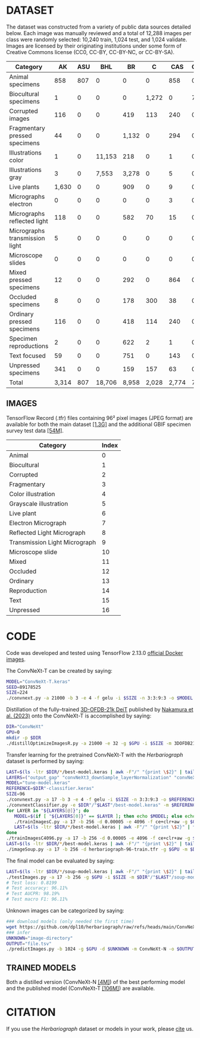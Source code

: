# DATASET

The dataset was constructed from a variety of public data sources detailed below. Each image was manually reviewed and a total of 12,288 images per class were randomly selected: 10,240 train, 1,024 test, and 1,024 validate. Images are licensed by their originating institutions under some form of Creative Commons license (CC0, CC-BY, CC-BY-NC, or CC-BY-SA).

<!-- find raw-dataset -type f -name '*.jpg' | awk -F/ '{print $2,$3}' | sort | uniq -c | awk 'BEGIN{OFS="\t"; c=""; n=0}{if(NR==1){c=$2}; if(c==$2){n+=$1}else{print "Total",c,n; c=$2; n=$1}; print $3,$2,$1}END{print "Total",c,n}' | datamash crosstab 2,1 unique 3 | perl -pe 's*N/A*0*g; s/^\t/Category\t/' | awk -F'\t' 'BEGIN{OFS="\t"}{if(NR>1){for(k=2; k<=NF; k++){totals[k]+=$k}}; print $0}END{printf "Total\t"; for(k=2; k<2+length(totals); k++){printf "%s\t", totals[k]}; printf "\n"}' | awk -F'\t' 'BEGIN{OFS="\t"}{print $1,$2,$3,$4,$5,$6,$7,$8,$9,$10,$11,$12,$13,$14,$15,$16,$17,$18,$19,$20,$21,$22,$23,$24,$25,$26,$27,$28,$29,$30,$31,$32,$33,$34,$35,$36,$37,$39,$40,$41,$42,$43,$44,$45,$38}' | awk -F'\t' '{if(NR==1){print $0}else{printf $1"\t"; for(k=2; k<=NF; k++){printf("%\047d\t",$k)}; printf "\n"}}' | perl -pe 's/-/ /g; s/^([a-z])/\U$1/' | csv2md -d $'\t' -->

| Category                       | AK    | ASU | BHL    | BR    | C     | CAS   | CHNDM | COLO | E     | F      | FMNH | GH    | K     | KY  | L      | LY    | MA  | MCZ | MICH  | MO    | MPU   | MZH | Met   | NCU   | NHMD | NHMO | NMR | NY     | O     | P      | RSA   | SDNHM | TEX | TRH   | TTU | TU  | Tw     | UA  | UHIM | UMMZ | US     | YPM | YU    | Total   |
| ------------------------------ | ----- | --- | ------ | ----- | ----- | ----- | ----- | ---- | ----- | ------ | ---- | ----- | ----- | --- | ------ | ----- | --- | --- | ----- | ----- | ----- | --- | ----- | ----- | ---- | ---- | --- | ------ | ----- | ------ | ----- | ----- | --- | ----- | --- | --- | ------ | --- | ---- | ---- | ------ | --- | ----- | ------- |
| Animal specimens               | 858   | 807 | 0      | 0     | 0     | 858   | 0     | 0    | 0     | 0      | 857  | 0     | 0     | 857 | 0      | 0     | 0   | 848 | 0     | 0     | 0     | 857 | 0     | 0     | 417  | 857  | 857 | 0      | 0     | 0      | 0     | 505   | 0   | 0     | 388 | 857 | 0      | 857 | 91   | 676  | 0      | 840 | 1     | 12,288  |
| Biocultural specimens          | 1     | 0   | 0      | 0     | 1,272 | 0     | 714   | 0    | 0     | 3,026  | 0    | 0     | 1,925 | 0   | 47     | 1     | 0   | 0   | 0     | 141   | 0     | 0   | 5,157 | 0     | 0    | 0    | 0   | 3      | 0     | 0      | 0     | 0     | 1   | 0     | 0   | 0   | 0      | 0   | 0    | 0    | 0      | 0   | 0     | 12,288  |
| Corrupted images               | 116   | 0   | 0      | 419   | 113   | 240   | 0     | 104  | 387   | 943    | 0    | 362   | 0     | 0   | 310    | 702   | 70  | 0   | 593   | 151   | 215   | 0   | 0     | 246   | 0    | 0    | 0   | 2,992  | 498   | 1,633  | 483   | 0     | 55  | 138   | 0   | 0   | 0      | 0   | 0    | 0    | 1,071  | 0   | 447   | 12,288  |
| Fragmentary pressed specimens  | 44    | 0   | 0      | 1,132 | 0     | 294   | 0     | 50   | 209   | 1,632  | 0    | 242   | 0     | 0   | 1,418  | 1,268 | 57  | 0   | 81    | 11    | 152   | 0   | 0     | 299   | 0    | 0    | 0   | 1,502  | 99    | 1,909  | 222   | 0     | 84  | 156   | 0   | 0   | 0      | 0   | 0    | 0    | 1,398  | 0   | 29    | 12,288  |
| Illustrations color            | 1     | 0   | 11,153 | 218   | 0     | 1     | 0     | 1    | 16    | 48     | 0    | 1     | 28    | 0   | 3      | 6     | 0   | 0   | 0     | 39    | 10    | 0   | 0     | 0     | 0    | 0    | 0   | 711    | 0     | 41     | 10    | 0     | 0   | 0     | 0   | 0   | 0      | 0   | 0    | 0    | 1      | 0   | 0     | 12,288  |
| Illustrations gray             | 3     | 0   | 7,553  | 3,278 | 0     | 5     | 0     | 1    | 177   | 299    | 0    | 4     | 0     | 0   | 67     | 4     | 41  | 0   | 1     | 26    | 91    | 0   | 0     | 0     | 0    | 0    | 0   | 57     | 2     | 599    | 71    | 0     | 3   | 0     | 0   | 0   | 0      | 0   | 0    | 0    | 4      | 0   | 2     | 12,288  |
| Live plants                    | 1,630 | 0   | 0      | 909   | 0     | 9     | 0     | 13   | 1,638 | 530    | 0    | 3     | 3     | 0   | 10     | 41    | 11  | 0   | 7     | 1,631 | 7     | 0   | 0     | 257   | 0    | 0    | 0   | 1,630  | 10    | 1,630  | 53    | 0     | 120 | 507   | 0   | 0   | 0      | 0   | 0    | 0    | 1,631  | 0   | 8     | 12,288  |
| Micrographs electron           | 0     | 0   | 0      | 0     | 0     | 3     | 0     | 0    | 6     | 0      | 0    | 0     | 0     | 0   | 0      | 0     | 1   | 0   | 0     | 1     | 1     | 0   | 0     | 0     | 0    | 0    | 0   | 3,864  | 0     | 48     | 0     | 0     | 1   | 0     | 0   | 0   | 2,301  | 0   | 0    | 0    | 6,061  | 0   | 1     | 12,288  |
| Micrographs reflected light    | 118   | 0   | 0      | 582   | 70    | 15    | 0     | 72   | 178   | 2,078  | 0    | 315   | 0     | 0   | 20     | 566   | 13  | 0   | 642   | 98    | 253   | 0   | 0     | 25    | 0    | 0    | 0   | 2,371  | 768   | 2,914  | 4     | 0     | 0   | 148   | 0   | 0   | 71     | 0   | 0    | 0    | 121    | 0   | 846   | 12,288  |
| Micrographs transmission light | 5     | 0   | 0      | 0     | 0     | 0     | 0     | 0    | 1     | 0      | 0    | 0     | 4,577 | 0   | 0      | 0     | 0   | 0   | 0     | 0     | 0     | 0   | 0     | 0     | 0    | 0    | 0   | 2      | 0     | 69     | 0     | 0     | 0   | 0     | 0   | 0   | 7,609  | 0   | 0    | 0    | 25     | 0   | 0     | 12,288  |
| Microscope slides              | 0     | 0   | 0      | 0     | 0     | 0     | 0     | 0    | 0     | 0      | 0    | 0     | 1,354 | 0   | 10,934 | 0     | 0   | 0   | 0     | 0     | 0     | 0   | 0     | 0     | 0    | 0    | 0   | 0      | 0     | 0      | 0     | 0     | 0   | 0     | 0   | 0   | 0      | 0   | 0    | 0    | 0      | 0   | 0     | 12,288  |
| Mixed pressed specimens        | 12    | 0   | 0      | 292   | 0     | 864   | 0     | 40   | 1,259 | 300    | 0    | 1,235 | 0     | 0   | 154    | 803   | 16  | 0   | 158   | 3     | 88    | 0   | 0     | 39    | 0    | 0    | 0   | 2,177  | 553   | 1,444  | 575   | 0     | 14  | 30    | 0   | 0   | 0      | 0   | 0    | 0    | 1,156  | 0   | 1,076 | 12,288  |
| Occluded specimens             | 8     | 0   | 0      | 178   | 300   | 38    | 0     | 34   | 143   | 275    | 0    | 114   | 0     | 0   | 983    | 1,874 | 21  | 0   | 1,676 | 1     | 28    | 0   | 0     | 612   | 0    | 0    | 0   | 2,384  | 545   | 1,783  | 171   | 0     | 13  | 401   | 0   | 0   | 0      | 0   | 0    | 0    | 630    | 0   | 76    | 12,288  |
| Ordinary pressed specimens     | 116   | 0   | 0      | 418   | 114   | 240   | 0     | 104  | 387   | 943    | 0    | 362   | 0     | 0   | 310    | 702   | 70  | 0   | 593   | 151   | 215   | 0   | 0     | 246   | 0    | 0    | 0   | 2,992  | 498   | 1,625  | 483   | 0     | 55  | 138   | 0   | 0   | 0      | 0   | 0    | 0    | 1,079  | 0   | 447   | 12,288  |
| Specimen reproductions         | 2     | 0   | 0      | 622   | 2     | 1     | 0     | 10   | 651   | 9,824  | 0    | 8     | 0     | 0   | 87     | 34    | 4   | 0   | 213   | 4     | 23    | 0   | 0     | 4     | 0    | 0    | 0   | 116    | 3     | 50     | 454   | 0     | 167 | 2     | 0   | 0   | 0      | 0   | 0    | 0    | 6      | 0   | 1     | 12,288  |
| Text focused                   | 59    | 0   | 0      | 751   | 0     | 143   | 0     | 223  | 208   | 19     | 0    | 13    | 2     | 0   | 69     | 67    | 276 | 0   | 198   | 536   | 629   | 0   | 0     | 443   | 0    | 0    | 0   | 2,201  | 457   | 1,388  | 94    | 0     | 26  | 41    | 0   | 0   | 1,372  | 0   | 0    | 0    | 2,993  | 0   | 80    | 12,288  |
| Unpressed specimens            | 341   | 0   | 0      | 159   | 157   | 63    | 0     | 118  | 27    | 1,733  | 0    | 15    | 763   | 0   | 203    | 4     | 1   | 0   | 99    | 67    | 9     | 0   | 0     | 29    | 0    | 0    | 0   | 4,838  | 1     | 102    | 1,409 | 0     | 203 | 26    | 0   | 0   | 1,810  | 0   | 0    | 0    | 103    | 0   | 8     | 12,288  |
| Total                          | 3,314 | 807 | 18,706 | 8,958 | 2,028 | 2,774 | 714   | 770  | 5,287 | 21,650 | 857  | 2,674 | 8,652 | 857 | 14,615 | 6,072 | 581 | 848 | 4,261 | 2,860 | 1,721 | 857 | 5,157 | 2,200 | 417  | 857  | 857 | 27,840 | 3,434 | 15,235 | 4,029 | 505   | 742 | 1,587 | 388 | 857 | 13,163 | 857 | 91   | 676  | 16,279 | 840 | 3,022 | 208,896 |



## IMAGES

TensorFlow Record (.tfr) files containing 96² pixel images (JPEG format) are available for both the main dataset [[1.3G]](https://drive.google.com/file/d/1b9NwrnImA5aS4-b479xrdnb4UBFnFp4k/view?usp=sharing) and the additional GBIF specimen survey test data [[54M]](https://drive.google.com/file/d/1iTE2ubn9N5Fw5ZHRYVjIV7BYZaNzDevf/view?usp=sharing).

<!--  csv2md category-index.csv  -->

| Category                      | Index |
| ----------------------------- | ----- |
| Animal                        | 0     |
| Biocultural                   | 1     |
| Corrupted                     | 2     |
| Fragmentary                   | 3     |
| Color illustration            | 4     |
| Grayscale illustration        | 5     |
| Live plant                    | 6     |
| Electron Micrograph           | 7     |
| Reflected Light Micrograph    | 8     |
| Transmission Light Micrograph | 9     |
| Microscope slide              | 10    |
| Mixed                         | 11    |
| Occluded                      | 12    |
| Ordinary                      | 13    |
| Reproduction                  | 14    |
| Text                          | 15    |
| Unpressed                     | 16    |




# CODE

Code was developed and tested using TensorFlow 2.13.0 [official Docker images](https://hub.docker.com/r/tensorflow/tensorflow/tags).

The ConvNeXt-T can be created by saying: 
```bash 
MODEL="ConvNeXt-T.keras"
SEED=89178525
SIZE=224
./convnext.py -a 21000 -b 3 -e 4 -f gelu -i $SIZE -n 3:3:9:3 -o $MODEL -r $SEED -x 96 ### 43,762,344 parameters
```

Distillation of the fully–trained [3D-OFDB-21k DeiT](https://github.com/ryoo-nakamura/OFDB/) published by [Nakamura et al. (2023)](https://arxiv.org/abs/2307.14710) onto the ConvNeXt-T is accomplished by saying:
<!-- {"GaussianNoise": 0.0, "GaussianNoiseSDmax": 0.1, "invert": 0.0, "leftRight": 0.0, "rotateOne": 0.0, "rotateThree": 0.0, "rotateTwo": 0.0, "shearX": 0.0, "shearXproportion": 0.1, "shearY": 0.0, "shearYproportion": 0.1, "solarizeAdd": 0.0, "solarizeAddition": 0.1, "solarizeAddThreshold": 0.1, "translateX": 0.0, "translateXproportion": 0.1, "translateY": 0.0, "translateYproportion": 0.1, "upDown": 0.0, "mixup": 0.0, "resizeRatioHigh": 0.75, "resizeRatioLow": 1.33, "resizeScaleHigh": 0.08, "resizeScaleLow": 1.0, "batch": 5, "clrStep": 4, "learningRate": 0.005, "distillTemperature": 12.5, "weightDecay": 1e-05} -->
```bash
DIR="ConvNeXt"
GPU=0
mkdir -p $DIR
./distillOptimizeImagesR.py -a 21000 -e 32 -g $GPU -i $SIZE -m 3DOFDB21kViTB16-224-TF -o $DIR -r $SEED -S $SIZE -s $MODEL -t 3D-OFDB-21k-224-train-microcosm.tfr -v 3D-OFDB-21k-224-test.tfr -l manual/
```

Transfer learning for the pretrained ConvNeXt-T with the *Herbariograph* dataset is performed by saying:
```bash
LAST=$(ls -ltr $DIR/*/best-model.keras | awk -F"/" "{print \$2}" | tail -1)
LAYERS=("output_gap" "convNeXt3_downSample_layerNormalization" "convNeXt2_downSample_layerNormalization" "convNeXt1_downSample_layerNormalization")
MODEL="tune-model.keras"
REFERENCE=$DIR"-classifier.keras"
SIZE=96
./convnext.py -a 17 -b 3 -e 4 -f gelu -i $SIZE -n 3:3:9:3 -o $REFERENCE -r $SEED -x 96 ### 27,626,417 parameters
./convnextClassifier.py -e $DIR"/"$LAST"/best-model.keras" -m $REFERENCE -o $DIR"/"$LAST"/"$MODEL
for LAYER in "${LAYERS[@]}"; do
   MODEL=$(if [ "${LAYERS[0]}" == $LAYER ]; then echo $MODEL; else echo "best-model.keras"; fi)
   ./trainImagesC.py -a 17 -b 256 -d 0.00005 -e 4096 -f ce+clr+aw -g $GPU -i $SIZE -l 0.00005 -m $DIR"/"$LAST"/"$MODEL -o $DIR -r $SEED -s $LAYER -t herbariograph-96-train.tfr -v herbariograph-96-validation.tfr
   LAST=$(ls -ltr $DIR/*/best-model.keras | awk -F"/" "{print \$2}" | tail -1)
done
./trainImagesC4096.py -a 17 -b 256 -d 0.00005 -e 4096 -f ce+clr+aw -g $GPU -i $SIZE -l 0.00005 -m $DIR"/"$LAST"/"$MODEL -o $DIR -Q -r $SEED -s rescale -t herbariograph-96-train.tfr -v herbariograph-96-validation.tfr
LAST=$(ls -ltr $DIR/*/best-model.keras | awk -F"/" "{print \$2}" | tail -1 | perl -pe "s/-best/-intermediate/")
./imageSoup.py -a 17 -b 256 -d herbariograph-96-train.tfr -g $GPU -m $DIR"/"$LAST -o $DIR -T 60 -v herbariograph-96-validation.tfr
```

The final model can be evaluated by saying:
```bash
LAST=$(ls -ltr $DIR/*/soup-model.keras | awk -F"/" "{print \$2}" | tail -1)
./testImages.py -a 17 -b 256 -g $GPU -i $SIZE -m $DIR"/"$LAST"/soup-model.keras" -t herbariograph-96-test.tfr
# Test loss: 0.8199
# Test accuracy: 96.11%
# Test AUCPR: 98.19%
# Test macro F1: 96.11%
```

Unknown images can be categorized by saying:
```bash
### download models (only needed the first time)
wget https://github.com/dpl10/herbariograph/raw/refs/heads/main/ConvNeXt-distilled.keras 
### infer
UNKNOWN="image-directory"
OUTPUT="file.tsv"
./predictImages.py -b 1024 -g $GPU -d $UNKNOWN -m ConvNeXt-N -o $OUTPUT -p 4
```


## TRAINED MODELS

Both a distilled version (ConvNeXt-N [[4M]](https://github.com/dpl10/herbariograph/raw/refs/heads/main/ConvNeXt-distilled.keras)) of the best performing model and the published model (ConvNeXt-T [[106M]](https://drive.google.com/file/d/1j7GQTc1TrOvXmBRjeAJjGq799uuGnqDC/view?usp=sharing)) are available.

# CITATION

If you use the *Herbariograph* dataset or models in your work, please [cite](https://doi.org/10.1111/nph.70447) us.

